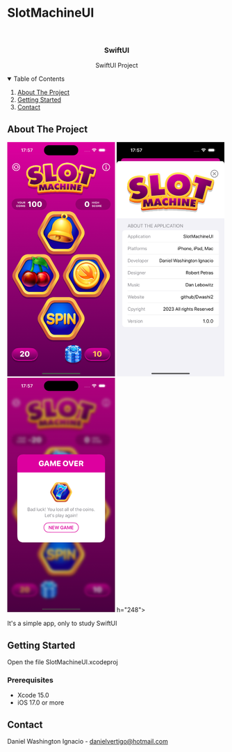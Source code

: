 # SlotMachineUI

<!-- PROJECT LOGO -->
<br />
<p align="center">

  <h3 align="center">SwiftUI</h3>
  <p align="center">
    SwiftUI Project
  </p>
</p>



<!-- TABLE OF CONTENTS -->
<details open="open">
  <summary>Table of Contents</summary>
  <ol>
    <li>
      <a href="#about-the-project">About The Project</a>
    </li>
    <li>
      <a href="#getting-started">Getting Started</a>
    </li>
    <li><a href="#contact">Contact</a></li>
  </ol>
</details>



<!-- ABOUT THE PROJECT -->
## About The Project
<p float="left">
  <img src="https://raw.githubusercontent.com/Dwashi2/SlotMachineUI/main/1.png" width="248">
  <img src="https://raw.githubusercontent.com/Dwashi2/SlotMachineUI/main/2.png" width="248">
  <img src="https://raw.githubusercontent.com/Dwashi2/SlotMachineUI/main/3.png" width="248">
h="248">
</p>
 
 


It's a simple app, only to study SwiftUI


<!-- GETTING STARTED -->
## Getting Started

Open the file SlotMachineUI.xcodeproj

### Prerequisites

* Xcode 15.0
* iOS 17.0 or more

<!-- CONTACT -->
## Contact


Daniel Washington Ignacio - danielvertigo@hotmail.com
